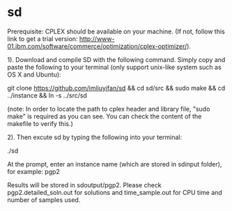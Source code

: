 # sd

Prerequisite: CPLEX should be available on your machine. (If not, follow this link to get a trial version: http://www-01.ibm.com/software/commerce/optimization/cplex-optimizer/).

1). Download and compile SD with the following command. Simply copy and paste the following to your terminal (only support unix-like system such as OS X and Ubuntu):

git clone https://github.com/imliuyifan/sd && cd sd/src && sudo make && cd ../instance && ln -s ../src/sd

(note: In order to locate the path to cplex header and library file, "sudo make" is required as you can see. You can check the content of the makefile to verify this.)

2). Then excute sd by typing the following into your terminal:

./sd

At the prompt, enter an instance name (which are stored in sdinput folder), for example: pgp2

Results will be stored in sdoutput/pgp2. Please check pgp2.detailed_soln.out for solutions and time_sample.out for CPU time and number of samples used.
